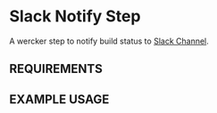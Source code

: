 # Slack Notify Step
A wercker step to notify build status to [Slack Channel](https://slack.com/).

## REQUIREMENTS

## EXAMPLE USAGE

